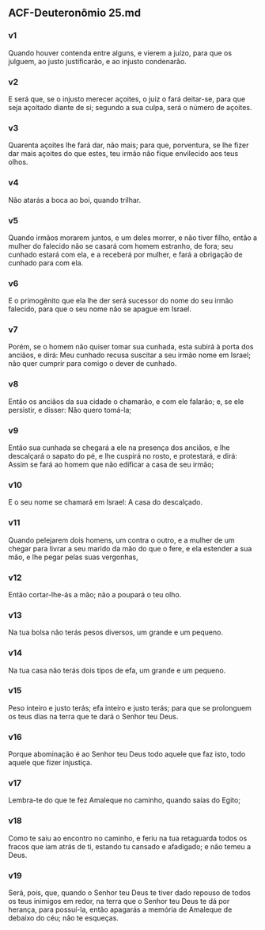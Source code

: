 ## ACF-Deuteronômio 25.md
### v1
 Quando houver contenda entre alguns, e vierem a juízo, para que os julguem, ao justo justificarão, e ao injusto condenarão.
### v2
 E será que, se o injusto merecer açoites, o juiz o fará deitar-se, para que seja açoitado diante de si; segundo a sua culpa, será o número de açoites.
### v3
 Quarenta açoites lhe fará dar, não mais; para que, porventura, se lhe fizer dar mais açoites do que estes, teu irmão não fique envilecido aos teus olhos.
### v4
 Não atarás a boca ao boi, quando trilhar.
### v5
 Quando irmãos morarem juntos, e um deles morrer, e não tiver filho, então a mulher do falecido não se casará com homem estranho, de fora; seu cunhado estará com ela, e a receberá por mulher, e fará a obrigação de cunhado para com ela.
### v6
 E o primogênito que ela lhe der será sucessor do nome do seu irmão falecido, para que o seu nome não se apague em Israel.
### v7
 Porém, se o homem não quiser tomar sua cunhada, esta subirá à porta dos anciãos, e dirá: Meu cunhado recusa suscitar a seu irmão nome em Israel; não quer cumprir para comigo o dever de cunhado.
### v8
 Então os anciãos da sua cidade o chamarão, e com ele falarão; e, se ele persistir, e disser: Não quero tomá-la;
### v9
 Então sua cunhada se chegará a ele na presença dos anciãos, e lhe descalçará o sapato do pé, e lhe cuspirá no rosto, e protestará, e dirá: Assim se fará ao homem que não edificar a casa de seu irmão;
### v10
 E o seu nome se chamará em Israel: A casa do descalçado.
### v11
 Quando pelejarem dois homens, um contra o outro, e a mulher de um chegar para livrar a seu marido da mão do que o fere, e ela estender a sua mão, e lhe pegar pelas suas vergonhas,
### v12
 Então cortar-lhe-ás a mão; não a poupará o teu olho.
### v13
 Na tua bolsa não terás pesos diversos, um grande e um pequeno.
### v14
 Na tua casa não terás dois tipos de efa, um grande e um pequeno.
### v15
 Peso inteiro e justo terás; efa inteiro e justo terás; para que se prolonguem os teus dias na terra que te dará o Senhor teu Deus.
### v16
 Porque abominação é ao Senhor teu Deus todo aquele que faz isto, todo aquele que fizer injustiça.
### v17
 Lembra-te do que te fez Amaleque no caminho, quando saías do Egito;
### v18
 Como te saiu ao encontro no caminho, e feriu na tua retaguarda todos os fracos que iam atrás de ti, estando tu cansado e afadigado; e não temeu a Deus.
### v19
 Será, pois, que, quando o Senhor teu Deus te tiver dado repouso de todos os teus inimigos em redor, na terra que o Senhor teu Deus te dá por herança, para possuí-la, então apagarás a memória de Amaleque de debaixo do céu; não te esqueças.
